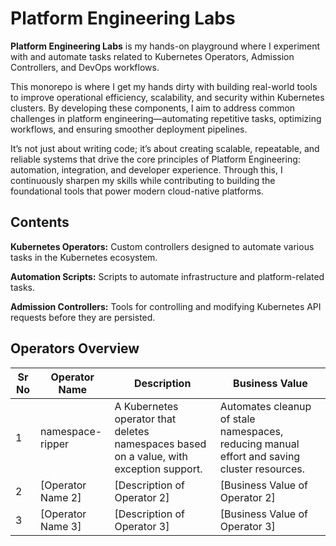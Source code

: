 # Platform Engineering Labs
**Platform Engineering Labs** is my hands-on playground where I experiment with and automate tasks related to Kubernetes Operators, Admission Controllers, and DevOps workflows. 

This monorepo is where I get my hands dirty with building real-world tools to improve operational efficiency, scalability, and security within Kubernetes clusters. By developing these components, I aim to address common challenges in platform engineering—automating repetitive tasks, optimizing workflows, and ensuring smoother deployment pipelines. 

It’s not just about writing code; it’s about creating scalable, repeatable, and reliable systems that drive the core principles of Platform Engineering: automation, integration, and developer experience. Through this, I continuously sharpen my skills while contributing to building the foundational tools that power modern cloud-native platforms.

## Contents
**Kubernetes Operators:** Custom controllers designed to automate various tasks in the Kubernetes ecosystem.

**Automation Scripts:** Scripts to automate infrastructure and platform-related tasks.

**Admission Controllers:** Tools for controlling and modifying Kubernetes API requests before they are persisted.

 ## Operators Overview

| Sr No | Operator Name         | Description                                    | Business Value                            |
|-------|-----------------------|------------------------------------------------|-------------------------------------------|
| 1     | namespace-ripper      | A Kubernetes operator that deletes namespaces based on a value, with exception support. | Automates cleanup of stale namespaces, reducing manual effort and saving cluster resources. |
| 2     | [Operator Name 2]      | [Description of Operator 2]                                          | [Business Value of Operator 2]                                                |
| 3     | [Operator Name 3]      | [Description of Operator 3]                                          | [Business Value of Operator 3]                                                |

